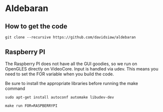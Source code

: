 # Aldebaran

## How to get the code

`git clone --recursive https://github.com/davidsiaw/aldebaran`

## Raspberry PI

The Raspberry PI does not have all the GUI goodies, so we run on OpenGLES directly on VideoCore. Input is handled via udev. This means you need to set the FOR variable when you build the code.

Be sure to install the appropriate libraries before running the make command

`sudo apt-get install autoconf automake libudev-dev`

`make run FOR=RASPBERRYPI`
